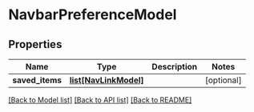 # NavbarPreferenceModel

## Properties
Name | Type | Description | Notes
------------ | ------------- | ------------- | -------------
**saved_items** | [**list[NavLinkModel]**](NavLinkModel.md) |  | [optional] 

[[Back to Model list]](../README.md#documentation-for-models) [[Back to API list]](../README.md#documentation-for-api-endpoints) [[Back to README]](../README.md)


